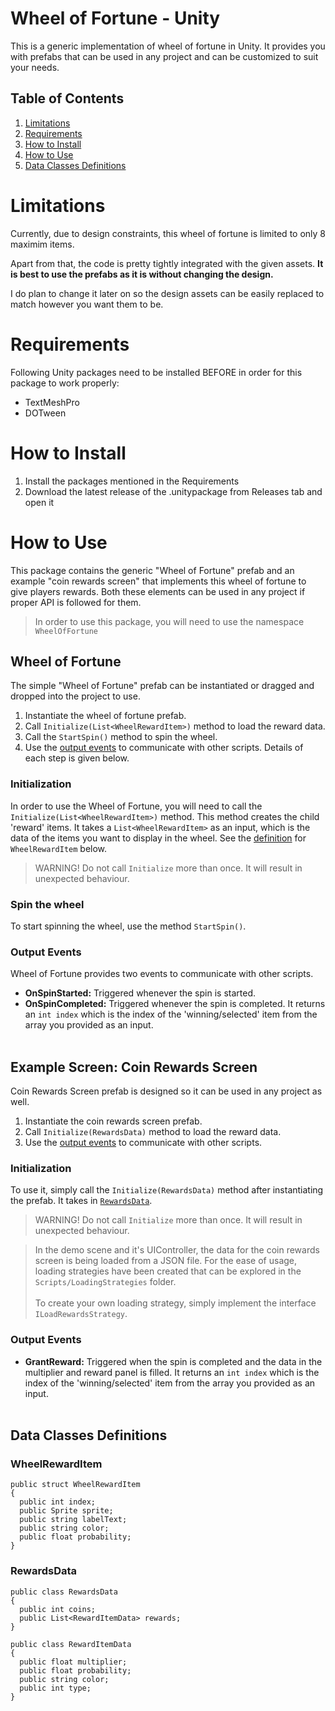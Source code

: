 # Wheel of Fortune - Unity
This is a generic implementation of wheel of fortune in Unity. It provides you with prefabs that can be used in any project and can be customized to suit your needs.

## Table of Contents
1. [Limitations](#limitations)
2. [Requirements](#requirements)
3. [How to Install](#how-to-install)
4. [How to Use](#how-to-use)
5. [Data Classes Definitions](#data-classes-definitions)

# Limitations
Currently, due to design constraints, this wheel of fortune is limited to only 8 maximim items.

Apart from that, the code is pretty tightly integrated with the given assets. <b>It is best to use the prefabs as it is without changing the design.</b>

I do plan to change it later on so the design assets can be easily replaced to match however you want them to be.

# Requirements
Following Unity packages need to be installed BEFORE in order for this package to work properly:
- TextMeshPro
- DOTween

# How to Install
1. Install the packages mentioned in the Requirements
2. Download the latest release of the .unitypackage from Releases tab and open it

# How to Use
This package contains the generic "Wheel of Fortune" prefab and an example "coin rewards screen" that implements this wheel of fortune to give players rewards. Both these elements can be used in any project if proper API is followed for them.

> In order to use this package, you will need to use the namespace `WheelOfFortune`

## Wheel of Fortune
The simple "Wheel of Fortune" prefab can be instantiated or dragged and dropped into the project to use.
1. Instantiate the wheel of fortune prefab.
2. Call `Initialize(List<WheelRewardItem>)` method to load the reward data.
3. Call the `StartSpin()` method to spin the wheel.
4. Use the [output events](#output-events) to communicate with other scripts.
Details of each step is given below.

### Initialization
In order to use the Wheel of Fortune, you will need to call the `Initialize(List<WheelRewardItem>)` method. This method creates the child 'reward' items. It takes a `List<WheelRewardItem>` as an input, which is the data of the items you want to display in the wheel. See the [definition](#data-classes-definitions) for `WheelRewardItem` below.
> WARNING! Do not call `Initialize` more than once. It will result in unexpected behaviour.

### Spin the wheel
To start spinning the wheel, use the method `StartSpin()`.

### Output Events
Wheel of Fortune provides two events to communicate with other scripts.
- <b>OnSpinStarted:</b>
Triggered whenever the spin is started.
- <b>OnSpinCompleted:</b>
Triggered whenever the spin is completed. It returns an `int index` which is the index of the 'winning/selected' item from the array you provided as an input.<br></br>

## Example Screen: Coin Rewards Screen
Coin Rewards Screen prefab is designed so it can be used in any project as well.
1. Instantiate the coin rewards screen prefab.
2. Call `Initialize(RewardsData)` method to load the reward data.
3. Use the [output events](#output-events-1) to communicate with other scripts.

### Initialization
To use it, simply call the `Initialize(RewardsData)` method after instantiating the prefab. It takes in [`RewardsData`](#data-classes-definitions).
> WARNING! Do not call `Initialize` more than once. It will result in unexpected behaviour.

> In the demo scene and it's UIController, the data for the coin rewards screen is being loaded from a JSON file. For the ease of usage, loading strategies have been created that can be explored in the `Scripts/LoadingStrategies` folder.<br></br>To create your own loading strategy, simply implement the interface `ILoadRewardsStrategy`.

### Output Events
- <b>GrantReward:</b>
Triggered when the spin is completed and the data in the multiplier and reward panel is filled. It returns an `int index` which is the index of the 'winning/selected' item from the array you provided as an input.<br></br>

## Data Classes Definitions
### WheelRewardItem
``` 
public struct WheelRewardItem
{
  public int index;
  public Sprite sprite;
  public string labelText;
  public string color;
  public float probability;
}
```

### RewardsData
```
public class RewardsData
{
  public int coins;
  public List<RewardItemData> rewards;
}

public class RewardItemData
{
  public float multiplier;
  public float probability;
  public string color;
  public int type;
}

```
